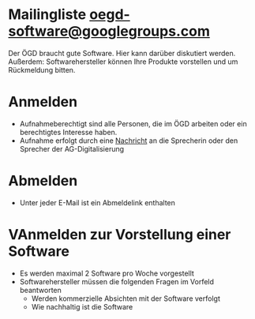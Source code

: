 # Mailingliste oegd-software@googlegroups.com
Der ÖGD braucht gute Software. Hier kann darüber diskutiert werden.
Außerdem: Softwarehersteller können Ihre Produkte vorstellen und um Rückmeldung bitten.

# Anmelden
- Aufnahmeberechtigt sind alle Personen, die im ÖGD arbeiten oder ein berechtigtes Interesse haben. 
- Aufnahme erfolgt durch eine [Nachricht](https://groups.google.com/forum/#!contactowner/oegd-software) an die Sprecherin oder den Sprecher der AG-Digitalisierung 


# Abmelden
- Unter jeder E-Mail ist ein Abmeldelink enthalten


# VAnmelden zur Vorstellung einer Software
- Es werden maximal 2 Software pro Woche vorgestellt
- Softwarehersteller müssen die folgenden Fragen im Vorfeld beantworten
  - Werden kommerzielle Absichten mit der Software verfolgt
  - Wie nachhaltig ist die Software



